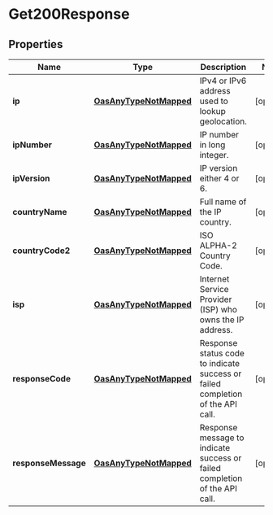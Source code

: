 

# Get200Response

## Properties

Name | Type | Description | Notes
------------ | ------------- | ------------- | -------------
**ip** | [**OasAnyTypeNotMapped**](.md) | IPv4 or IPv6 address used to lookup geolocation. |  [optional]
**ipNumber** | [**OasAnyTypeNotMapped**](.md) | IP number in long integer. |  [optional]
**ipVersion** | [**OasAnyTypeNotMapped**](.md) | IP version either 4 or 6. |  [optional]
**countryName** | [**OasAnyTypeNotMapped**](.md) | Full name of the IP country. |  [optional]
**countryCode2** | [**OasAnyTypeNotMapped**](.md) | ISO ALPHA-2 Country Code. |  [optional]
**isp** | [**OasAnyTypeNotMapped**](.md) | Internet Service Provider (ISP) who owns the IP address. |  [optional]
**responseCode** | [**OasAnyTypeNotMapped**](.md) | Response status code to indicate success or failed completion of the API call. |  [optional]
**responseMessage** | [**OasAnyTypeNotMapped**](.md) | Response message to indicate success or failed completion of the API call. |  [optional]




